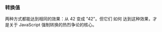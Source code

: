 <!--
 * @description: 
 * @author: xiangrong.liu
 * @Date: 2021-04-19 10:06:15
 * @LastEditors: xiangrong.liu
 * @LastEditTime: 2021-04-19 10:28:33
-->
### 转换值

两种方式都能达到相同的效果：从 42 变成 "42"。但它们 如何 达到这种效果，才是关于 JavaScript 强制转换的热烈争论的核心。